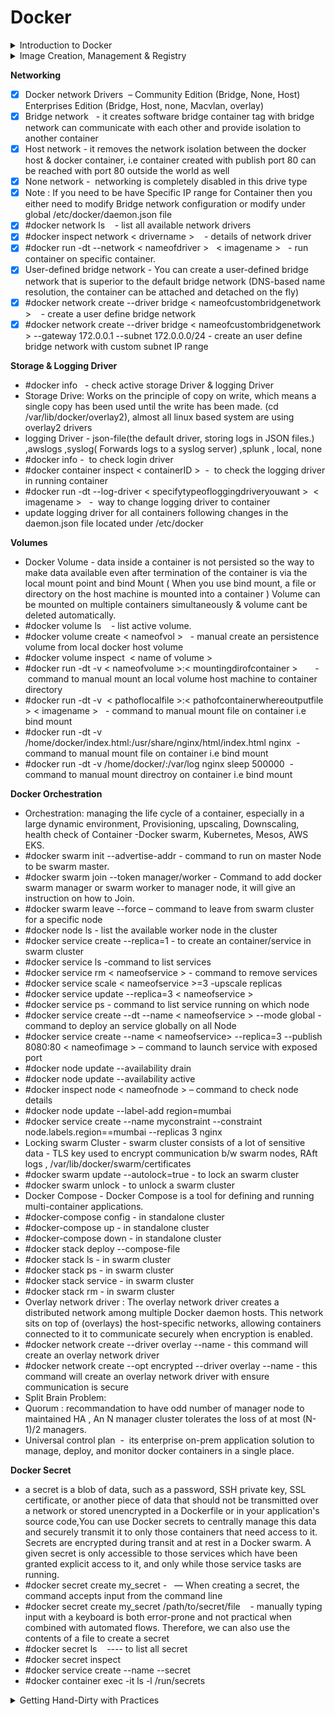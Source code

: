 # Docker

<details>
  <summary>Introduction to Docker</summary>

- Why do we need Docker - when application developer develop an application they need to look for Hardware compatibility, OS compatibility,            Libraries Dependencies before to deploy application on server & they need to do same for each installation which is kind of tricky job.
- What can docker Do - Run an application on an Isolated container, that has its own network interfaces, libraries, and processors like virtual        machines except for all containers that share the same OS kernels.(Hardware > OS > Docker > Container).
- Virtual machine VS Docker  - Bootup time, Storage, memory Utilization.
- Docker Edition - Community Edition(free) , Enterprise Edition (paid).
- Docker installation - Windows(docker desktop) , Linux ( docker).
- #systemctl status docker    -command to check docker daemon service running status.
- #systemctl start docker - command to manual start docker daemon.
- #systemctl stop docker - command to stop docker daemon.
- #systemctl enable docker  -command to ensure docker daemon service starts after restart of base machine Hardware.
- #docker version - check the version of the docker.
- #sudo journalctl -u docker   - this command is useful in case when docker service fails to start & need to investigate docker logs.
- A disadvantage of docker - data inside a docker container is not persistent on restart or stop has been made on the container level.
- Docker image: A Docker image is a file that contains all necessary dependencies & Configuration which is used to run an application.
- Docker Container: is a running instance of an image.
- #docker pull <imagename>  - command to pull image.
- #docker image ls  -command to list images.
- #docker run < imagename >   - command to launch an container.
- #docker ps  - list all active container list or ps means process status.
- #docker ps -a - list all active & exit container list.
- #docker stop < containerid.name >   - stop a container before to remove a container.
- #docker rm < container id/name >  - remove an container.
- #docker rmi < image name >    - delete an image from disk.
- #docker logs < container ID >   - check log of container.
- #docker run --name < containername >  < imagename >    - command to run container with specific name.
- #docker inspect < container ID/Name >    -   get details about active container.
- #docker run -d < imagename >    - run container in detached mode. 
- Expose in docker: informs Docker that the container will listen on the specified port,Works only for communication between containers in the same    network.
- Publish in docker: This means container port is accessible through the docker host, when we  publish it.
- #docker run --expose < port > nginx
- #docker run -d -p 8080:80 < imagename >   - run an container with publish port.
- #docker exec -it < container name > bash    - exec into container.
- #docker run -d < imagename > command - command to override the container default command.
- Restart Policies in Docker - no, unless-stopped( it is similar to the always flag the only difference is once the container is stopped manually it   will not restart automatically even after restarting the docker daemon, until we start the container manually again.), on-failure(Restart the        container if it exits due to an non-zero exit code. Exit code :- 0 means no error), always (Always restart the container if it stops. If 
  it's manually stopped, it's restarted only when the Docker daemon restarts or the container itself is manually restarted).
- #docker run --restart unless-stopped <imagename> .
- #docker system df    - command is used to display information about disk usage by Docker. It provides details on the size of images, containers,      local volumes, and the overall disk space being used
- #docker system df -v   - command provides a detailed breakdown of Docker's disk usage, including information about individual images,                containers, volumes, and build cache.
- #docker run -d  --rm < imagename >  -  command to delete an container after exit.
- #docker rename < oldcontainername >  < newcontainername >        - command to rename container.
- #docker top < container ID > — command gives details of Process id belonging to the container.
- #docker ps --size  – command gives information on the current size of the docker container writable layer + size of the image.
- #apt install  net-tools ------ to install ifconfig package.
- #apt install  procps  ----- to install the TOP command package.
  
</details>

<details>
  <summary>Image Creation, Management & Registry</summary>
  
- A docker file is built to form an image that holds a set of instructions to run an application. #vim Dockerfile
- #docker build.  - build an image
- docker instructions - FROM, CMD[“executable”, “parameter1”, “parameter2”], RUN, COPY, ADD , EXPOSE, HEALTHCHECK(HEALTHCHECK --interval=5s CMD ping   -c 1 172.17.0.2), WORKDIR, ENTRYPOINT(ENTRYPOINT [‘’/bin/ping ’’]), ENV , LABEL , ARG , USER.
- Reason why every docker image start with FROM : FROM instruction initializes a new build stage and sets the Base Image for subsequent                instructions. As such, a valid Dockerfile MUST start with a FROM instruction
- COPY & ADD are both docker instructions that server similar purpose, they let you copy files or directory a specific location into Docker            Image,ADD Allow you to extract a component of tar file from Source directly to destination docker location.
- #docker build . -t < nameofimage >:tag     - adding an tag to image while creating image
- #docker image tag < imageid > < nameofimage >:tag      - addition of tag to existing image
- #docker image tag < oldimagename >:< oldtag >  <newimagename>:<newtag>  - rename an tag to existing image
- #docker commit < containerid >  < newimagename >        - create an new image with updated container information.
- #docker image history < nameofimage >   - list layers of image
- #docker image inspect < nameofimage >  - details about docker image
- #docker image prune   - delete only dangling images + unreferenced by any container
- #docker image prune -a    - delete all images not referenced by any container
- Docker Registry - The concept of Registry comes in place as it's not recommended to have custom images on a local repository on a local disk it is   available on the registry that is easily accessible to anyone  - Docker Hub, AWS ECR, Docker Registry, Docker Trusted registry
- Docker Hub repo push & pull
       : Create an Docker Hub account
       : #docker login
       : #docker image tag < currentimagename >:tag  puneet2022/learning:< imagenamewhichneedtobereflectinHUBrepo >
       : #docker push puneet2022/learning:< imagenamewhichneedtoberzeflectinHUBrepo >
       : #docker pull puneet2022/learning:< imagenamewhichneedtobereflectinHUBrepo >
- #docker search < nameofimage >   - Command to search a specific image
- #docker save < imagename >    >   < imagename >.tar    - command to save the image into tar to export to a different system
- #docker load -i < imagename.tar   - command to extract an image from tar
- Concept of docker layer: Each instruction belongs to a single layer, the container top layer is a writable layer, and every container uses the       same image until the write has been made on the container.
- #docker run -dt -P < nameofimage >  -  this command publish port on random publish ports
- how to reduce docker image size: Make use of lower size of base image: alpine image, minimum number of layers in image, use COPY instructions        after RUN instructions. https://devopscube.com/reduce-docker-image-size/, Multi stage Built 
  
</details>



 

**Networking**

- [x] Docker network Drivers  – Community Edition (Bridge, None, Host)  Enterprises Edition (Bridge, Host, none, Macvlan, overlay)
- [x] Bridge network   - it creates software bridge container tag with bridge network can communicate with each other and provide isolation to another container
- [x] Host network - it removes the network isolation between the docker host & docker container, i.e container created with publish port 80 can be reached with port 80 outside the world as well
- [x] None network -  networking is completely disabled in this drive type
- [x] Note : If you need to be have Specific IP range for Container then you either need to modify Bridge network configuration or modify under global /etc/docker/daemon.json file 
- [x] #docker network ls    - list all available network drivers
- [x] #docker inspect network < drivername >    - details of network driver
- [x] #docker run -dt --network < nameofdriver >   < imagename >   - run container on specific container.
- [x] User-defined bridge network - You can create a user-defined bridge network that is superior to the default bridge network (DNS-based name resolution, the container can be attached and detached on the fly)
- [x] #docker network create --driver bridge < nameofcustombridgenetwork >    - create a user define bridge network
- [x] #docker network create --driver bridge < nameofcustombridgenetwork >  --gateway 172.0.0.1 --subnet 172.0.0.0/24  - create an user define bridge network with custom subnet IP range

**Storage & Logging Driver**
- #docker info   - check active storage Driver & logging Driver
- Storage Drive: Works on the principle of copy on write, which means a single copy has been used until the write has been made. (cd /var/lib/docker/overlay2), almost all linux based system are using overlay2 drivers
- logging Driver - json-file(the default driver, storing logs in JSON files.) ,awslogs ,syslog( Forwards logs to a syslog server) ,splunk , local, none
- #docker info -  to check login driver
- #docker container inspect < containerID >  -  to check the logging driver in running container
- #docker run -dt --log-driver < specifytypeofloggingdriveryouwant >  < imagename >   -  way to change logging driver to container
- update logging driver for all containers following changes in the daemon.json file located under /etc/docker

**Volumes**
- Docker Volume - data inside a container is not persisted so the way to make data available even after termination of the container is via the local mount point and bind Mount ( When you use bind mount, a file or 
  directory on the host machine is mounted into a container ) Volume can be mounted on multiple containers simultaneously & volume cant be deleted automatically.
- #docker volume ls    - list active volume.
- #docker volume create < nameofvol >   - manual create an persistence volume from local docker host volume
- #docker volume inspect  < name of volume >
- #docker run -dt -v < nameofvolume >:< mountingdirofcontainer >   <imagename>    - command to manual mount an local volume host machine to container directory
- #docker run -dt -v  < pathoflocalfile >:< pathofcontainerwhereoutputfile > < imagename >   - command to manual mount file on container i.e bind mount
- #docker run -dt -v /home/docker/index.html:/usr/share/nginx/html/index.html  nginx    - command to manual mount file on container i.e bind mount
- #docker run -dt -v /home/docker/:/var/log   nginx sleep 500000    - command to manual mount directroy on container i.e bind mount

**Docker Orchestration**
- Orchestration: managing the life cycle of a container, especially in a large dynamic environment, Provisioning, upscaling, Downscaling, health check of Container -Docker swarm, Kubernetes, Mesos, AWS EKS.
- #docker swarm init --advertise-addr <Ipaddressofeth0>  - command to run on master Node to be swarm master.
- #docker swarm join --token manager/worker - Command to add docker swarm manager or swarm worker to manager node, it will give an instruction on how to Join.
- #docker swarm leave --force  – command to leave from swarm cluster for a specific node
- #docker node ls    - list the available worker node in the cluster
- #docker service create --replica=1 <nameofimage>            -  to create an container/service in swarm cluster
- #docker service ls   -command to list services
- #docker service rm < nameofservice >    - command to remove services
- #docker service scale < nameofservice >=3     -upscale replicas
- #docker service update --replica=3 < nameofservice >
- #docker service ps    - command to list service running on which node
- #docker service create --dt --name < nameofservice > --mode global  <nameofimage>    -command to deploy an service globally on all Node
- #docker service create --name < nameofservice> --replica=3 --publish 8080:80 < nameofimage > – command to launch service with exposed port
- #docker node update --availability drain <nameofswarm Node>
- #docker node update --availability active <nameofnode>
- #docker inspect node < nameofnode >   – command to check node details
- #docker node update --label-add region=mumbai <nodename>
- #docker service create --name myconstraint --constraint node.labels.region==mumbai --replicas 3 nginx
- Locking swarm Cluster - swarm cluster consists of a lot of sensitive data - TLS key used to encrypt communication b/w swarm nodes, RAft logs  , /var/lib/docker/swarm/certificates
- #docker swarm update --autolock=true   - to lock an swarm cluster
- #docker swarm unlock    - to unlock a swarm cluster
- Docker Compose - Docker Compose is a tool for defining and running multi-container applications. 
- #docker-compose config   -   in standalone cluster 
- #docker-compose up  -  in standalone cluster 
- #docker-compose down  - in standalone cluster
- #docker stack deploy --compose-file <naemoffile> <nameofservice>
- #docker stack ls  - in swarm cluster 
- #docker stack ps  - in swarm cluster 
- #docker stack service - in swarm cluster  
- #docker stack rm <nameofservice>  -  in swarm cluster 
- Overlay network driver : The overlay network driver creates a distributed network among multiple Docker daemon hosts. This network sits on top of (overlays) the host-specific networks, allowing containers connected to 
  it to communicate securely when encryption is enabled.
- #docker network create --driver overlay --name <nameofnetwork>  - this command will create an overlay network driver
- #docker network create --opt encrypted --driver overlay --name <nameofnetwork> -  this command will create an overlay network driver with ensure communication is secure
- Split Brain Problem:
- Quorum : recommandation to have odd number of manager node to maintained HA , An N manager cluster tolerates the loss of at most (N-1)/2 managers.
- Universal control plan  -  its enterprise on-prem application solution to manage, deploy, and monitor docker containers in a single place.

**Docker Secret**
- a secret is a blob of data, such as a password, SSH private key, SSL certificate, or another piece of data that should not be transmitted over a network or stored unencrypted in a Dockerfile or in your application's source code,You can use Docker secrets to centrally manage this data and securely transmit it to only those containers that need access to it. Secrets are encrypted during transit and at rest in a Docker swarm. A given secret is only accessible to those services which have been granted explicit access to it, and only while those service tasks are running.
- #docker secret create my_secret -   — When creating a secret, the command accepts input from the command line
- #docker secret create my_secret /path/to/secret/file    - manually typing input with a keyboard is both error-prone and not practical when combined with automated flows. Therefore, we can also use the contents of a  file to create a secret
- #docker secret ls    ---- to list all secret
- #docker secret inspect   <nameofsecret>
- #docker service create --name <nameofservice> --secret <nameofsecret>   <imagename> 
- #docker container exec -it <container ID> ls -l /run/secrets  




<details>
  <summary>Getting Hand-Dirty with Practices</summary>
===================Installation of Docker========================


```bash
#!/bin/bash 
echo "##############################Run the following command to uninstall all conflicting packages#######################################"
for pkg in docker.io docker-doc docker-compose docker-compose-v2 podman-docker containerd runc; do sudo apt-get remove $pkg; done
echo "#########################################Set up Docker's apt repository##############################################################"
sudo apt-get update -y
sudo apt-get install ca-certificates curl -y
sudo install -m 0755 -d /etc/apt/keyrings -y
sudo curl -fsSL https://download.docker.com/linux/ubuntu/gpg -o /etc/apt/keyrings/docker.asc
sudo chmod a+r /etc/apt/keyrings/docker.asc
echo \
  "deb [arch=$(dpkg --print-architecture) signed-by=/etc/apt/keyrings/docker.asc] https://download.docker.com/linux/ubuntu \
  $(. /etc/os-release && echo "$VERSION_CODENAME") stable" | \
  sudo tee /etc/apt/sources.list.d/docker.list > /dev/null
sudo apt-get update -y
echo "###############################################################installation of Docker#####################################################################"
sudo apt-get install docker-ce -y
echo "####################Starting Docker############################################"
systemctl enable docker
systemctl start docker
systemctl status docker

===============================================


========Basic DockerFile=============
FROM ubuntu
RUN apt-get update -y
RUN apt-get install -y nginx
WORKDIR /var/www/html
COPY index.nginx-debian.html  .
EXPOSE 80
CMD ["nginx", "-g", "daemon off;"] 

0R

FROM ubuntu
RUN apt-get update -y
RUN apt-get install -y nginx
WORKDIR /usr/share/nginx/html
COPY index.html  /usr/share/nginx/html
EXPOSE 80
ADD compressedfile.tar.gz /usr/share/nginx/html
CMD ["nginx", "-g", "daemon off;"] 

====================================================

==============Heathcheck Docker file example========
#HEALTHCHECK :
    #  HEALTHCHECK –interval=5s CMD ping -c 1 172.17.0.2
    #   --interval=DURATION(default:30s)
    #   --timeout=DURATION(default:30s)
    #   --start-period=Duration(default=0s)
    #   --retires=N(default:3)

From busybox
HEALTHCHECK --interval=3s CMD ping -c 1 172.17.0.5

#####
#docker build .
#docker run -dt <imageid> sleep 5000

=================================================================

